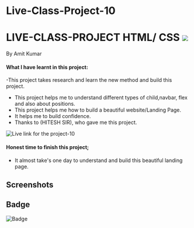 # Live-Class-Project-10


# LIVE-CLASS-PROJECT HTML/ CSS ![]("")
By Amit Kumar

#### What I have learnt in this project:
-This project takes research and learn the new method and build this project. 
- This project helps me to understand different types of  child,navbar, flex and also about positions.
- This project helps me how to build a beautiful website/Landing Page.
- It helps me to build confidence.
- Thanks to (HITESH SIR), who gave me this project.

![Live link for the project-10](https://live-class-project-10.netlify.app)
#### Honest time to finish this project;
- It almost take's one day to understand and build this beautiful landing page.
 ## Screenshots
 [](https://live-class-project-10.netlify.app)
 
 
 ## Badge ##

![Badge](https://img.shields.io/badge/Project---10-orange)


